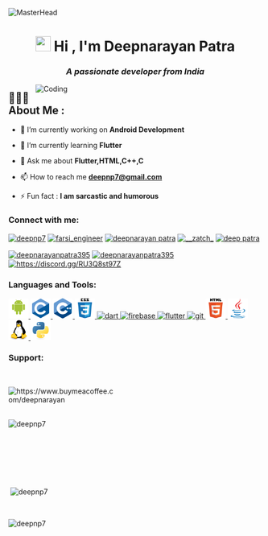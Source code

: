 ![MasterHead](https://1.bp.blogspot.com/-7A4WynwLsMw/XbBpCXG8fHI/AAAAAAAAMt4/uOa1bpLskYgrwGbllhSu2SDj_Mig8SXJQCLcBGAsYHQ/s1600/2000_600px.gif)
<h1 align="center"> <img src="https://emoji.discadia.com/emojis/aed5c690-651e-410f-a78d-908c51852f21.gif" width="30px" height="30px"> Hi , I'm Deepnarayan Patra</h1>
<h3 align="center"><i>A passionate developer from India</i></h3>
<img align="right" alt="Coding" width="450" src="https://media.tenor.com/CrWHpzxIZYEAAAAC/cat-typing-gif.gif">



<h2> 👨🏻‍💻 About Me :</h2>

- 🔭 I’m currently working on **Android Development**

- 🌱 I’m currently learning **Flutter**

- 💬 Ask me about **Flutter,HTML,C++,C**

- 📫 How to reach me **deepnp7@gmail.com**

- ⚡ Fun fact : **I am sarcastic and humorous**


<h3 align="left">Connect with me:</h3>
<p align="left">
<a href="https://dev.to/deepnp7" target="blank"><img align="center" src="https://raw.githubusercontent.com/rahuldkjain/github-profile-readme-generator/master/src/images/icons/Social/devto.svg" alt="deepnp7" height="30" width="40" /></a>
<a href="https://twitter.com/farsi_engineer" target="blank"><img align="center" src="https://raw.githubusercontent.com/rahuldkjain/github-profile-readme-generator/master/src/images/icons/Social/twitter.svg" alt="farsi_engineer" height="30" width="40" /></a>
<a href="https://linkedin.com/in/deepnarayan patra" target="blank"><img align="center" src="https://raw.githubusercontent.com/rahuldkjain/github-profile-readme-generator/master/src/images/icons/Social/linked-in-alt.svg" alt="deepnarayan patra" height="30" width="40" /></a>
  <a href="https://instagram.com/___zatch__?igshid=YmMyMTA2M2Y=" target="blank"><img align="center" src="https://raw.githubusercontent.com/rahuldkjain/github-profile-readme-generator/master/src/images/icons/Social/instagram.svg" alt="__zatch_" height="30" width="40" /></a>
<a href="https://www.facebook.com/people/Deep-Patra/pfbid02fVh9taLDivs9pgQfvCnNrEkVuRL3fxCGa4xpgrr4S8W5tDkEdRBTvAjbfpLeHQF9l/" target="blank"><img align="center" src="https://raw.githubusercontent.com/rahuldkjain/github-profile-readme-generator/master/src/images/icons/Social/facebook.svg" alt="deep patra" height="30" width="40" /></a>

<a href="https://www.leetcode.com/deepnarayanpatra395" target="blank"><img align="center" src="https://raw.githubusercontent.com/rahuldkjain/github-profile-readme-generator/master/src/images/icons/Social/leet-code.svg" alt="deepnarayanpatra395" height="30" width="40" /></a>
<a href="https://auth.geeksforgeeks.org/user/deepnarayanpatra395" target="blank"><img align="center" src="https://raw.githubusercontent.com/rahuldkjain/github-profile-readme-generator/master/src/images/icons/Social/geeks-for-geeks.svg" alt="deepnarayanpatra395" height="30" width="40" /></a>
<a href="https://discord.gg/https://discord.gg/RU3Q8st97Z" target="blank"><img align="center" src="https://raw.githubusercontent.com/rahuldkjain/github-profile-readme-generator/master/src/images/icons/Social/discord.svg" alt="https://discord.gg/RU3Q8st97Z" height="30" width="40" /></a>
</p>

<h3 align="left">Languages and Tools:</h3>
<p align="left"> <a href="https://developer.android.com" target="_blank" rel="noreferrer"> <img src="https://raw.githubusercontent.com/devicons/devicon/master/icons/android/android-original-wordmark.svg" alt="android" width="40" height="40"/> </a> <a href="https://www.cprogramming.com/" target="_blank" rel="noreferrer"> <img src="https://raw.githubusercontent.com/devicons/devicon/master/icons/c/c-original.svg" alt="c" width="40" height="40"/> </a> <a href="https://www.w3schools.com/cpp/" target="_blank" rel="noreferrer"> <img src="https://raw.githubusercontent.com/devicons/devicon/master/icons/cplusplus/cplusplus-original.svg" alt="cplusplus" width="40" height="40"/> </a> <a href="https://www.w3schools.com/css/" target="_blank" rel="noreferrer"> <img src="https://raw.githubusercontent.com/devicons/devicon/master/icons/css3/css3-original-wordmark.svg" alt="css3" width="40" height="40"/> </a> <a href="https://dart.dev" target="_blank" rel="noreferrer"> <img src="https://www.vectorlogo.zone/logos/dartlang/dartlang-icon.svg" alt="dart" width="40" height="40"/> </a> <a href="https://firebase.google.com/" target="_blank" rel="noreferrer"> <img src="https://www.vectorlogo.zone/logos/firebase/firebase-icon.svg" alt="firebase" width="40" height="40"/> </a> <a href="https://flutter.dev" target="_blank" rel="noreferrer"> <img src="https://www.vectorlogo.zone/logos/flutterio/flutterio-icon.svg" alt="flutter" width="40" height="40"/> </a> <a href="https://git-scm.com/" target="_blank" rel="noreferrer"> <img src="https://www.vectorlogo.zone/logos/git-scm/git-scm-icon.svg" alt="git" width="40" height="40"/> </a> <a href="https://www.w3.org/html/" target="_blank" rel="noreferrer"> <img src="https://raw.githubusercontent.com/devicons/devicon/master/icons/html5/html5-original-wordmark.svg" alt="html5" width="40" height="40"/> </a> <a href="https://www.java.com" target="_blank" rel="noreferrer"> <img src="https://raw.githubusercontent.com/devicons/devicon/master/icons/java/java-original.svg" alt="java" width="40" height="40"/> </a> <a href="https://www.linux.org/" target="_blank" rel="noreferrer"> <img src="https://raw.githubusercontent.com/devicons/devicon/master/icons/linux/linux-original.svg" alt="linux" width="40" height="40"/> </a> <a href="https://www.python.org" target="_blank" rel="noreferrer"> <img src="https://raw.githubusercontent.com/devicons/devicon/master/icons/python/python-original.svg" alt="python" width="40" height="40"/> </a> </p>

<h3 align="left">Support:</h3><br>
<p><a href="https://www.buymeacoffee.com/https://www.buymeacoffee.com/deepnarayan"> <img align="left" src="https://cdn.buymeacoffee.com/buttons/v2/default-yellow.png" height="50" width="210" alt="https://www.buymeacoffee.com/deepnarayan" /></a></p><br><br>
<br>
<p><img align="left" src="https://github-readme-stats.vercel.app/api/top-langs?username=deepnp7&show_icons=true&locale=en&layout=compact" alt="deepnp7" /></p>
<br>
<br>
<br>
<br>
<br>
<br>
<br>
<p>&nbsp;<img align="center" src="https://github-readme-stats.vercel.app/api?username=deepnp7&show_icons=true&locale=en" alt="deepnp7" /></p>
<br>
<p><img align="center" src="https://github-readme-streak-stats.herokuapp.com/?user=deepnp7&" alt="deepnp7" /></p>


